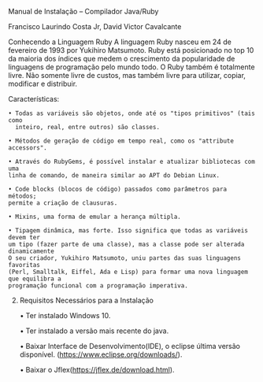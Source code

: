 Manual de Instalação – Compilador Java/Ruby

Francisco Laurindo Costa Jr, David Victor Cavalcante

Conhecendo a Linguagem Ruby
A linguagem Ruby nasceu em 24 de fevereiro de 1993 por Yukihiro Matsumoto.
Ruby está posicionado no top 10 da maioria dos índices que medem o crescimento da
popularidade de linguagens de programação pelo mundo todo. O Ruby também
é totalmente livre. Não somente livre de custos, mas também livre para utilizar, copiar,
modificar e distribuir.

Características:

	• Todas as variáveis são objetos, onde até os "tipos primitivos" (tais como
	  inteiro, real, entre outros) são classes.
		
	• Métodos de geração de código em tempo real, como os "attribute accessors".
	
	• Através do RubyGems, é possível instalar e atualizar bibliotecas com uma
	linha de comando, de maneira similar ao APT do Debian Linux.
	
 	• Code blocks (blocos de código) passados como parâmetros para métodos;
	permite a criação de clausuras.
	
 	• Mixins, uma forma de emular a herança múltipla.
	
 	• Tipagem dinâmica, mas forte. Isso significa que todas as variáveis devem ter
	um tipo (fazer parte de uma classe), mas a classe pode ser alterada dinamicamente
	O seu criador, Yukihiro Matsumoto, uniu partes das suas linguagens favoritas
	(Perl, Smalltalk, Eiffel, Ada e Lisp) para formar uma nova linguagem que equilibra a
	programação funcional com a programação imperativa.
	
2. Requisitos Necessários para a Instalação

	• Ter instalado Windows 10.

	• Ter instalado a versão mais recente do java.

	• Baixar Interface de Desenvolvimento(IDE), o eclipse última versão disponível.
	(https://www.eclipse.org/downloads/).

	• Baixar o Jflex(https://jflex.de/download.html).
